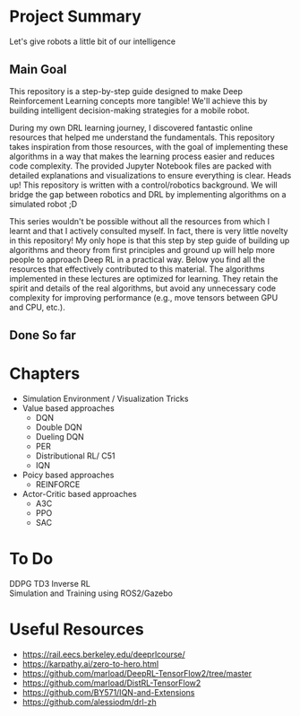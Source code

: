# Project Summary
Let's give robots a little bit of our intelligence
## Main Goal

This repository is a step-by-step guide designed to make Deep Reinforcement Learning concepts more tangible! We'll achieve this by building intelligent decision-making strategies for a mobile robot.

During my own DRL learning journey, I discovered fantastic online resources that helped me understand the fundamentals.  This repository takes inspiration from those resources, with the goal of implementing these algorithms in a way that makes the learning process easier and reduces code complexity. The provided Jupyter Notebook files are packed with detailed explanations and visualizations to ensure everything is clear. Heads up! This repository is written with a control/robotics background. We will bridge the gap between robotics and DRL by implementing algorithms on a simulated robot ;D



This series wouldn't be possible without all the resources from which I learnt and that I actively consulted myself. In fact, there is very little novelty in this repository! My only hope is that this step by step guide of building up algorithms and theory from first principles and ground up will help more people to approach Deep RL in a practical way. Below you find all the resources that effectively contributed to this material. The algorithms implemented in these lectures are optimized for learning. They retain the spirit and details of the real algorithms, but avoid any unnecessary code complexity for improving performance (e.g., move tensors between GPU and CPU, etc.).


## Done So far
# Chapters
- Simulation Environment / Visualization Tricks
- Value based approaches
    - DQN 
    - Double DQN
    - Dueling DQN 
    - PER 
    - Distributional RL/ C51 
    - IQN 
- Poicy based approaches 
    - REINFORCE 
- Actor-Critic based approaches 
    - A3C 
    - PPO
    - SAC 

# To Do
DDPG
TD3
Inverse RL   
Simulation and Training using ROS2/Gazebo 



# Useful Resources
- https://rail.eecs.berkeley.edu/deeprlcourse/
- https://karpathy.ai/zero-to-hero.html
- https://github.com/marload/DeepRL-TensorFlow2/tree/master
- https://github.com/marload/DistRL-TensorFlow2
- https://github.com/BY571/IQN-and-Extensions
- https://github.com/alessiodm/drl-zh




